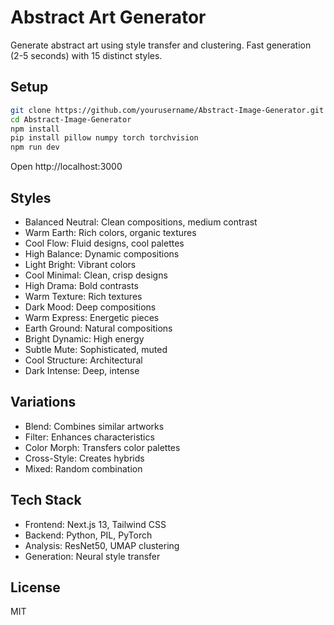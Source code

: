# Abstract Art Generator

Generate abstract art using style transfer and clustering. Fast generation (2-5 seconds) with 15 distinct styles.

## Setup

```bash
git clone https://github.com/yourusername/Abstract-Image-Generator.git
cd Abstract-Image-Generator
npm install
pip install pillow numpy torch torchvision
npm run dev
```

Open http://localhost:3000

## Styles

- Balanced Neutral: Clean compositions, medium contrast
- Warm Earth: Rich colors, organic textures
- Cool Flow: Fluid designs, cool palettes
- High Balance: Dynamic compositions
- Light Bright: Vibrant colors
- Cool Minimal: Clean, crisp designs
- High Drama: Bold contrasts
- Warm Texture: Rich textures
- Dark Mood: Deep compositions
- Warm Express: Energetic pieces
- Earth Ground: Natural compositions
- Bright Dynamic: High energy
- Subtle Mute: Sophisticated, muted
- Cool Structure: Architectural
- Dark Intense: Deep, intense

## Variations

- Blend: Combines similar artworks
- Filter: Enhances characteristics
- Color Morph: Transfers color palettes
- Cross-Style: Creates hybrids
- Mixed: Random combination

## Tech Stack

- Frontend: Next.js 13, Tailwind CSS
- Backend: Python, PIL, PyTorch
- Analysis: ResNet50, UMAP clustering
- Generation: Neural style transfer

## License

MIT
